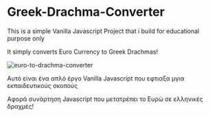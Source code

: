 # Greek-Drachma-Converter

This is a simple Vanilla Javascript Project that i build for educational purpose only

It simply converts Euro Currency to Greek Drachmas!


![euro-to-drachma-converter](https://user-images.githubusercontent.com/72227584/165174197-28f3087f-7624-4d17-b84b-b833310694ca.png)

Αυτό είναι ένα απλό έργο Vanilla Javascript που εφτιαξα μγια εκπαιδευτικούς σκοπούς

Αφορά συνάρτηση Javascript που μετατρέπει το Ευρώ σε ελληνικές δραχμές!
